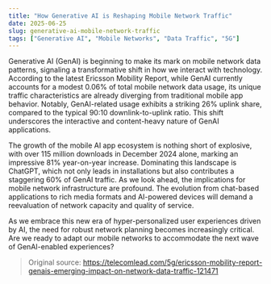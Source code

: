 ```yaml
---
title: "How Generative AI is Reshaping Mobile Network Traffic"
date: 2025-06-25
slug: generative-ai-mobile-network-traffic
tags: ["Generative AI", "Mobile Networks", "Data Traffic", "5G"]
---
```


Generative AI (GenAI) is beginning to make its mark on mobile network data patterns, signaling a transformative shift in how we interact with technology. According to the latest Ericsson Mobility Report, while GenAI currently accounts for a modest 0.06% of total mobile network data usage, its unique traffic characteristics are already diverging from traditional mobile app behavior. Notably, GenAI-related usage exhibits a striking 26% uplink share, compared to the typical 90:10 downlink-to-uplink ratio. This shift underscores the interactive and content-heavy nature of GenAI applications.

The growth of the mobile AI app ecosystem is nothing short of explosive, with over 115 million downloads in December 2024 alone, marking an impressive 81% year-on-year increase. Dominating this landscape is ChatGPT, which not only leads in installations but also contributes a staggering 60% of GenAI traffic. As we look ahead, the implications for mobile network infrastructure are profound. The evolution from chat-based applications to rich media formats and AI-powered devices will demand a reevaluation of network capacity and quality of service.

As we embrace this new era of hyper-personalized user experiences driven by AI, the need for robust network planning becomes increasingly critical. Are we ready to adapt our mobile networks to accommodate the next wave of GenAI-enabled experiences?

> Original source: https://telecomlead.com/5g/ericsson-mobility-report-genais-emerging-impact-on-network-data-traffic-121471